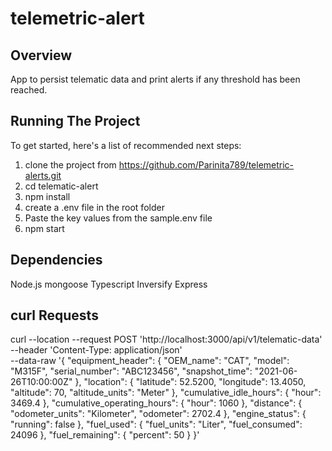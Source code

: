 # telemetric-alert

## Overview
App to persist telematic data and print alerts if any threshold has been reached.

## Running The Project

To get started, here's a list of recommended next steps:

1. clone the project from https://github.com/Parinita789/telemetric-alerts.git
2. cd telematic-alert
3. npm install
4. create a .env file in the root folder
5. Paste the key values from the sample.env file
6. npm start


## Dependencies
Node.js
mongoose
Typescript
Inversify
Express

## curl Requests
curl --location --request POST 'http://localhost:3000/api/v1/telematic-data' \
--header 'Content-Type: application/json' \
--data-raw '{
    "equipment_header": {
        "OEM_name": "CAT",
        "model": "M315F",
        "serial_number": "ABC123456",
        "snapshot_time": "2021-06-26T10:00:00Z"
    },
    "location": {
        "latitude": 52.5200,
        "longitude": 13.4050,
        "altitude": 70,
        "altitude_units": "Meter"
    },
    "cumulative_idle_hours": {
        "hour": 3469.4
    },
    "cumulative_operating_hours": {
        "hour": 1060
    },
    "distance": {
        "odometer_units": "Kilometer",
        "odometer": 2702.4
    },
    "engine_status": {
        "running": false
    },
    "fuel_used": {
        "fuel_units": "Liter",
        "fuel_consumed": 24096
    },
    "fuel_remaining": {
        "percent": 50
    }
}'

